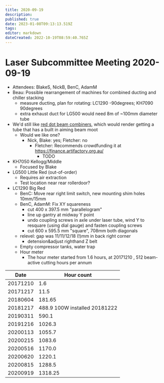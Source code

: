 ```yaml
---
title: 2020-09-19
description: 
published: true
date: 2023-01-08T09:13:13.519Z
tags: 
editor: markdown
dateCreated: 2022-10-19T08:59:40.765Z
---
```


# Laser Subcommittee Meeting 2020-09-19

-   Attendees: BlakeS, NickB, BenC, AdamM
-   Beau: Possible rearrangement of machines for combined ducting and chiller stacking
    -   measure ducting, plan for rotating: LC1290 -90degrees; KH7090 90degrees
    -   extra exhaust duct for LG500 would need 8m of \~100mm diameter tube
-   We'd still like [red dot beam combiners](/subcommittee/laser-minutes-20191216), which would render getting a tube that has a built in aiming beam moot
    -   Would we like one?
        -   Nick, Blake: yes; Fletcher: no
            -   Fletcher: Recommends crowdfunding it at <https://finance.artifactory.org.au/>
                -   TODO
-   KH7050 Kellogg/Middle
    -   Focused by Blake
-   LG500 Little Red (out-of-order)
    -   Requires air extraction
    -   Test location near rear rollerdoor?
-   LC1290 Big Red
    -   BenC: Move rear right limit switch, new mounting shim holes 10mm/15mm
    -   BenC, AdamM: Fix XY squareness
        -   cut 400 x 397.5 mm "parallelogram"
        -   line up gantry at midway Y point
        -   undo coupling screws in axle under laser tube, wind Y to resquare (using dial gauge) and fasten coupling screws
        -   cut 600 x 595.5 mm "square", 708mm both diagonals
    -   relevel: gap was 11/11/12/18 (!)mm in back right corner
        -   detension&adjust righthand Z belt
    -   Empty compressor tanks, water trap
    -   Hour meter
        -   The hour meter started from 1.6 hours, at 20171210 , 512 beam-active cutting hours per annum

| Date     | Hour count                    |
|----------|-------------------------------|
| 20171210 | 1.6                           |
| 20171217 | 11.5                          |
| 20180604 | 181.65                        |
| 20181217 | 488.9 100W installed 20181222 |
| 20190311 | 590.1                         |
| 20191216 | 1026.3                        |
| 20200113 | 1055.7                        |
| 20200215 | 1083.6                        |
| 20200516 | 1170.0                        |
| 20200620 | 1220.1                        |
| 20200815 | 1288.5                        |
| 20200919 | 1318.25                       |
